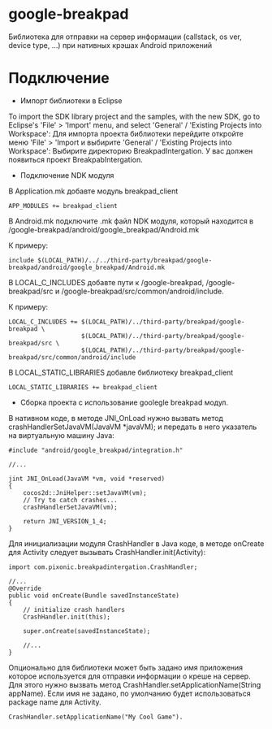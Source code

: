 google-breakpad
===============

Библиотека для отправки на сервер информации (callstack, os ver, device type, ...) при нативных крэшах Android приложений

Подключение
===========

* Импорт библиотеки в Eclipse

To import the SDK library project and the samples, with the new SDK, go to Eclipse's 'File' > 'Import' menu, and select 'General' / 'Existing Projects into Workspace':
Для импорта проекта библиотеки перейдите откройте меню 'File' > 'Import и выбирите 'General' / 'Existing Projects into Workspace':
Выбирите директорию BreakpadIntergation. У вас должен появиться проект BreakpabIntergation.


* Подключение NDK модуля

В Application.mk добавте модуль breakpad_client
	
	APP_MODULES += breakpad_client

В Android.mk подключите .mk файл NDK модуля, который находится в <install dir>/google-breakpad/android/google_breakpad/Android.mk

К примеру:
	
	include $(LOCAL_PATH)/../../third-party/breakpad/google-breakpad/android/google_breakpad/Android.mk

В LOCAL_C_INCLUDES добавте пути к <install dir>/google-breakpad, <install dir>/google-breakpad/src и <install dir>/google-breakpad/src/common/android/include.

К примеру:

	LOCAL_C_INCLUDES +=	$(LOCAL_PATH)/../third-party/breakpad/google-breakpad \
						$(LOCAL_PATH)/../third-party/breakpad/google-breakpad/src \
						$(LOCAL_PATH)/../third-party/breakpad/google-breakpad/src/common/android/include

В LOCAL_STATIC_LIBRARIES добавле библиотеку breakpad_client

	LOCAL_STATIC_LIBRARIES += breakpad_client
	
* Сборка проекта с использование goolegle breakpad модул.

В нативном коде, в методе JNI_OnLoad нужно вызвать метод crashHandlerSetJavaVM(JavaVM *javaVM); и передать в него указатель на виртуальную машину Java:

	#include "android/google_breakpad/integration.h"
	
	//...
	
	jint JNI_OnLoad(JavaVM *vm, void *reserved)
	{
		cocos2d::JniHelper::setJavaVM(vm);		
		// Try to catch crashes...
		crashHandlerSetJavaVM(vm);

		return JNI_VERSION_1_4;
	}

Для инициализации модуля CrashHandler в Java коде, в методе onCreate для Activity следует вызывать CrashHandler.init(Activity):

	import com.pixonic.breakpadintergation.CrashHandler;
	
	//...
	@Override
	public void onCreate(Bundle savedInstanceState)
	{
		// initialize crash handlers
		CrashHandler.init(this);
		
		super.onCreate(savedInstanceState);
		
		//...
	}
	
Опционально для библиотеки может быть задано имя приложения которое используется для отправки информации о креше на сервер. Для этого нужно вызвать метод CrashHandler.setApplicationName(String appName). Если имя не задано, по умолчанию будет использоваться package name для Activity.

	CrashHandler.setApplicationName("My Cool Game").